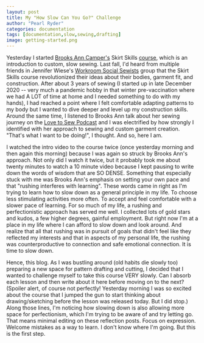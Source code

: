 ```yaml
---
layout: post
title: My "How Slow Can You Go?" Challenge
author: "Pearl Ryder"
categories: documentation
tags: [documentation,slow,sewing,drafting]
image: getting-started.png
---
```

Yesterday I started [Brooks Ann Camper's](https://brooksann.com/) Skirt Skills [course](https://learnwithbrooksann.com/skirt-skills/), which is an introduction to custom, slow sewing. Last fall, I'd heard from multiple friends in Jennifer Wiese's [Workroom Social Sewists](https://workroomsocial.com/) group that the Skirt Skills course revolutionized their ideas about their bodies, garment fit, and construction. After about 3 years of sewing (I started up in late December 2020 -- very much a pandemic hobby in that winter pre-vaccination where we had A LOT of time at home and I needed something to do with my hands), I had reached a point where I felt comfortable adapting patterns to my body but I wanted to dive deeper and level up my construction skills. Around the same time, I listened to Brooks Ann talk about her sewing journey on the [Love to Sew Podcast](https://lovetosewpodcast.com/episodes/episode-56-hand-sewing-with-brooks-ann-camper/?mc_cid=d89a80bf63) and I was electrified by how strongly I identified with her approach to sewing and custom garment creation. "That's what I want to be doing!", I thought. And so, here I am.

I watched the intro video to the course twice (once yesterday morning and then again this morning) because I was again so struck by Brooks Ann's approach. Not only did I watch it twice, but it probably took me about twenty minutes to watch a 10 minute video because I kept pausing to write down the words of wisdom that are SO DENSE. Something that especially stuck with me was Brooks Ann's emphasis on setting your own pace and that "rushing interferes with learning". These words came in right as I'm trying to learn how to slow down as a general principle in my life. To choose less stimulating activities more often. To accept and feel comfortable with a slower pace of learning. For so much of my life, a rushing and perfectionistic approach has served me well. I collected lots of gold stars and kudos, a few higher degrees, gainful employment. But right now I'm at a place in my life where I can afford to slow down and look around. And realize that all that rushing was in pursuit of goals that didn't feel like they reflected my interests and that in aspects of my personal life, the rushing was counterproductive to connection and safe emotional connection. It is time to slow down. 

Hence, this blog. As I was bustling around (old habits die slowly too) preparing a new space for pattern drafting and cutting, I decided that I wanted to challenge myself to take this course VERY slowly. Can I absorb each lesson and then write about it here before moving on to the next? (Spoiler alert, of course not perfectly! Yesterday morning I was so excited about the course that I jumped the gun to start thinking about drawing/sketching before the lesson was released today. But I did stop.) Along those lines, I'm noticing how slowing down is also allowing more space for perfectionism, which I'm trying to be aware of and try letting go. That means minimal editing on these reflection posts. Focus on expression. Welcome mistakes as a way to learn. I don't know where I'm going. But this is the first step.
